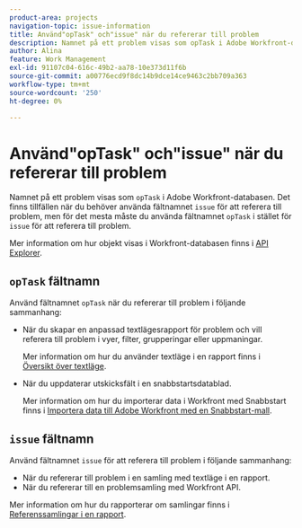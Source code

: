 ```yaml
---
product-area: projects
navigation-topic: issue-information
title: Använd"opTask" och"issue" när du refererar till problem
description: Namnet på ett problem visas som opTask i Adobe Workfront-databasen. Även om det finns tillfällen när du måste använda problemfältnamnet för att referera till problem, måste du för det mesta använda namnet på fältet opTask i stället för ett problem när du refererar till problem.
author: Alina
feature: Work Management
exl-id: 91107c04-616c-49b2-aa78-10e373d11f6b
source-git-commit: a00776ecd9f8dc14b9dce14ce9463c2bb709a363
workflow-type: tm+mt
source-wordcount: '250'
ht-degree: 0%

---
```


# Använd&quot;opTask&quot; och&quot;issue&quot; när du refererar till problem

Namnet på ett problem visas som `opTask` i Adobe Workfront-databasen. Det finns tillfällen när du behöver använda fältnamnet `issue` för att referera till problem, men för det mesta måste du använda fältnamnet `opTask` i stället för `issue` för att referera till problem.

Mer information om hur objekt visas i Workfront-databasen finns i [API Explorer](https://developer.adobe.com/workfront/api-explorer/).

## `opTask` fältnamn

Använd fältnamnet `opTask` när du refererar till problem i följande sammanhang:

* När du skapar en anpassad textlägesrapport för problem och vill referera till problem i vyer, filter, grupperingar eller uppmaningar.

  Mer information om hur du använder textläge i en rapport finns i [Översikt över textläge](../../../reports-and-dashboards/reports/text-mode/understand-text-mode.md).

<!--* When you pull information about issues using our API.  
  For more information about the Workfront API, see [Adobe Workfront API](../../../wf-api/workfront-api.md)-->

* När du uppdaterar utskicksfält i en snabbstartsdatablad.

  Mer information om hur du importerar data i Workfront med Snabbstart finns i [Importera data till Adobe Workfront med en Snabbstart-mall](../../../administration-and-setup/manage-workfront/using-kick-starts/import-data-via-kickstarts.md).

## `issue` fältnamn

Använd fältnamnet `issue` för att referera till problem i följande sammanhang:

* När du refererar till problem i en samling med textläge i en rapport.
* När du refererar till en problemsamling med Workfront API.

Mer information om hur du rapporterar om samlingar finns i [Referenssamlingar i en rapport](../../../reports-and-dashboards/reports/text-mode/reference-collections-report.md).

<!--
<note type="tip">
For information about how issues appear in a collection, see the
<a href="https://developer.adobe.com/workfront/api-explorer/" target="_blank">API Explorer</a> and select the API Unsupported option from the upper-right corner of the page.
<br>(NOTE: Drafted because this might not be needed.)
</note>
-->
